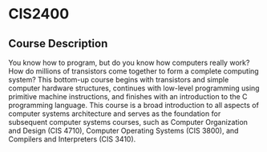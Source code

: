 # CIS2400

## Course Description
You know how to program, but do you know how computers really work? How do millions of transistors come together to form a complete computing system? This bottom-up course begins with transistors and simple computer hardware structures, continues with low-level programming using primitive machine instructions, and finishes with an introduction to the C programming language. This course is a broad introduction to all aspects of computer systems architecture and serves as the foundation for subsequent computer systems courses, such as Computer Organization and Design (CIS 4710), Computer Operating Systems (CIS 3800), and Compilers and Interpreters (CIS 3410).
